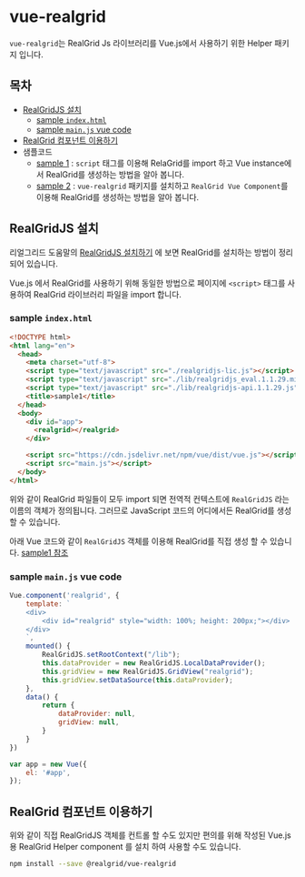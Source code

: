 # vue-realgrid

`vue-realgrid`는 RealGrid Js 라이브러리를 Vue.js에서 사용하기 위한 Helper 패키지 입니다.

## 목차

- [RealGridJS 설치]()
  - [sample `index.html`]()
  - [sample `main.js` vue code]()
- [RealGrid 컴포넌트 이용하기]()
- 샘플코드
  - [sample 1](samples/sample1) : `script` 태그를 이용해 RelaGrid를 import 하고 Vue instance에서 RealGrid를 생성하는 방법을 알아 봅니다.
  - [sample 2](samples/sample2) : `vue-realgrid` 패키지를 설치하고 `RealGrid Vue Component`를 이용해 RealGrid를 생성하는 방법을 알아 봅니다.

## RealGridJS 설치

리얼그리드 도움말의 [RealGridJS 설치하기](http://help.realgrid.com/tutorial/a1/) 에 보면 RealGrid를 설치하는 방법이 정리되어 있습니다.

Vue.js 에서 RealGrid를 사용하기 위해 동일한 방법으로 페이지에 `<script>` 태그를 사용하여 RealGrid 라이브러리 파일을 import 합니다.

### sample `index.html`

```html
<!DOCTYPE html>
<html lang="en">
  <head>
    <meta charset="utf-8">
    <script type="text/javascript" src="./realgridjs-lic.js"></script>
    <script type="text/javascript" src="./lib/realgridjs_eval.1.1.29.min.js"></script>
    <script type="text/javascript" src="./lib/realgridjs-api.1.1.29.js"></script>
    <title>sample1</title>
  </head>
  <body>
    <div id="app">
      <realgrid></realgrid>
    </div>

    <script src="https://cdn.jsdelivr.net/npm/vue/dist/vue.js"></script>
    <script src="main.js"></script>
  </body>
</html>
```

위와 같이 RealGrid 파일들이 모두 import 되면 전역적 컨텍스트에 `RealGridJS` 라는 이름의 객체가 정의됩니다. 그러므로 JavaScript 코드의 어디에서든 RealGrid를 생성 할 수 있습니다.

아래 Vue 코드와 같이 `RealGridJS` 객체를 이용해 RealGrid를 직접 생성 할 수 있습니다. [sample1 참조](samples/sample1)

### sample `main.js` vue code

``` js
Vue.component('realgrid', {
    template: `
    <div>
        <div id="realgrid" style="width: 100%; height: 200px;"></div>
    </div>
    `,
    mounted() {
        RealGridJS.setRootContext("/lib");
        this.dataProvider = new RealGridJS.LocalDataProvider();
        this.gridView = new RealGridJS.GridView("realgrid");
        this.gridView.setDataSource(this.dataProvider);
    },
    data() {
        return {
            dataProvider: null,
            gridView: null,
        }
    }
})

var app = new Vue({
    el: '#app',
});
```

## RealGrid 컴포넌트 이용하기

위와 같이 직접 RealGridJS 객체를 컨트롤 할 수도 있지만 편의를 위해 작성된 Vue.js 용 RealGrid Helper component 를 설치 하여 사용할 수도 있습니다.

``` bash
npm install --save @realgrid/vue-realgrid
```


